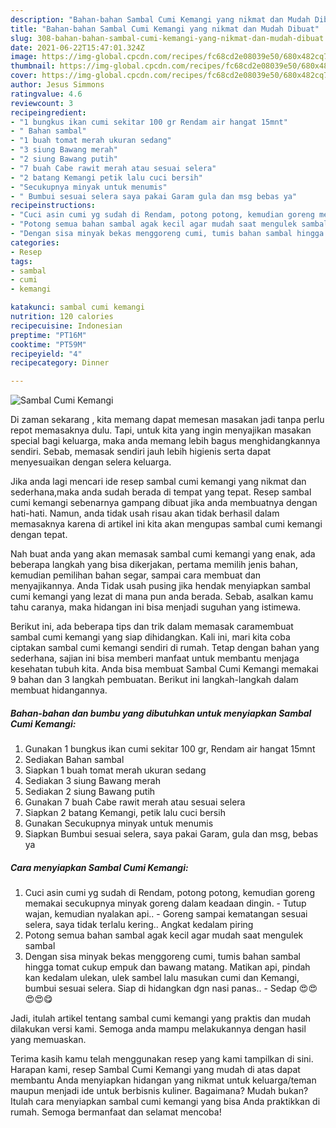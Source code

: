 ```yaml
---
description: "Bahan-bahan Sambal Cumi Kemangi yang nikmat dan Mudah Dibuat"
title: "Bahan-bahan Sambal Cumi Kemangi yang nikmat dan Mudah Dibuat"
slug: 308-bahan-bahan-sambal-cumi-kemangi-yang-nikmat-dan-mudah-dibuat
date: 2021-06-22T15:47:01.324Z
image: https://img-global.cpcdn.com/recipes/fc68cd2e08039e50/680x482cq70/sambal-cumi-kemangi-foto-resep-utama.jpg
thumbnail: https://img-global.cpcdn.com/recipes/fc68cd2e08039e50/680x482cq70/sambal-cumi-kemangi-foto-resep-utama.jpg
cover: https://img-global.cpcdn.com/recipes/fc68cd2e08039e50/680x482cq70/sambal-cumi-kemangi-foto-resep-utama.jpg
author: Jesus Simmons
ratingvalue: 4.6
reviewcount: 3
recipeingredient:
- "1 bungkus ikan cumi sekitar 100 gr Rendam air hangat 15mnt"
- " Bahan sambal"
- "1 buah tomat merah ukuran sedang"
- "3 siung Bawang merah"
- "2 siung Bawang putih"
- "7 buah Cabe rawit merah atau sesuai selera"
- "2 batang Kemangi petik lalu cuci bersih"
- "Secukupnya minyak untuk menumis"
- " Bumbui sesuai selera saya pakai Garam gula dan msg bebas ya"
recipeinstructions:
- "Cuci asin cumi yg sudah di Rendam, potong potong, kemudian goreng memakai secukupnya minyak goreng dalam keadaan dingin. Tutup wajan, kemudian nyalakan api..  Goreng sampai kematangan sesuai selera, saya tidak terlalu kering.. Angkat kedalam piring"
- "Potong semua bahan sambal agak kecil agar mudah saat mengulek sambal"
- "Dengan sisa minyak bekas menggoreng cumi, tumis bahan sambal hingga tomat cukup empuk dan bawang matang. Matikan api, pindah kan kedalam ulekan, ulek sambel lalu masukan cumi dan Kemangi, bumbui sesuai selera. Siap di hidangkan dgn nasi panas..  Sedap 😍😍😍😍😋"
categories:
- Resep
tags:
- sambal
- cumi
- kemangi

katakunci: sambal cumi kemangi 
nutrition: 120 calories
recipecuisine: Indonesian
preptime: "PT16M"
cooktime: "PT59M"
recipeyield: "4"
recipecategory: Dinner

---
```



![Sambal Cumi Kemangi](https://img-global.cpcdn.com/recipes/fc68cd2e08039e50/680x482cq70/sambal-cumi-kemangi-foto-resep-utama.jpg)

Di zaman  sekarang , kita memang dapat memesan masakan jadi tanpa perlu repot memasaknya dulu. Tapi, untuk kita yang ingin menyajikan masakan special bagi keluarga, maka anda memang lebih bagus menghidangkannya sendiri. Sebab, memasak sendiri jauh lebih higienis serta dapat menyesuaikan dengan selera keluarga.

Jika anda lagi mencari ide resep sambal cumi kemangi yang nikmat dan sederhana,maka anda sudah berada di tempat yang tepat. Resep sambal cumi kemangi  sebenarnya gampang dibuat jika anda membuatnya dengan hati-hati. Namun, anda tidak usah risau akan tidak berhasil dalam memasaknya 
karena di artikel ini kita akan mengupas sambal cumi kemangi dengan tepat.  



Nah buat anda yang akan memasak sambal cumi kemangi yang enak, ada beberapa langkah yang bisa dikerjakan, pertama memilih jenis bahan, kemudian pemilihan bahan segar, sampai cara membuat dan menyajikannya. Anda Tidak usah pusing jika hendak menyiapkan sambal cumi kemangi yang lezat di mana pun anda berada. Sebab, asalkan kamu  tahu caranya, maka hidangan ini bisa menjadi suguhan yang istimewa.

Berikut ini, ada beberapa tips dan trik dalam memasak caramembuat sambal cumi kemangi yang siap dihidangkan. Kali ini, mari kita coba ciptakan sambal cumi kemangi sendiri di rumah. Tetap dengan bahan yang sederhana, sajian ini bisa memberi manfaat untuk membantu menjaga kesehatan tubuh kita. Anda bisa membuat Sambal Cumi Kemangi memakai 9 bahan dan 3 langkah pembuatan. Berikut ini langkah-langkah dalam membuat hidangannya.

<!--inarticleads1-->

##### Bahan-bahan dan bumbu yang dibutuhkan untuk menyiapkan Sambal Cumi Kemangi:

1. Gunakan 1 bungkus ikan cumi sekitar 100 gr, Rendam air hangat 15mnt
1. Sediakan  Bahan sambal
1. Siapkan 1 buah tomat merah ukuran sedang
1. Sediakan 3 siung Bawang merah
1. Sediakan 2 siung Bawang putih
1. Gunakan 7 buah Cabe rawit merah atau sesuai selera
1. Siapkan 2 batang Kemangi, petik lalu cuci bersih
1. Gunakan Secukupnya minyak untuk menumis
1. Siapkan  Bumbui sesuai selera, saya pakai Garam, gula dan msg, bebas ya




<!--inarticleads2-->

##### Cara menyiapkan Sambal Cumi Kemangi:

1. Cuci asin cumi yg sudah di Rendam, potong potong, kemudian goreng memakai secukupnya minyak goreng dalam keadaan dingin. - Tutup wajan, kemudian nyalakan api..  - Goreng sampai kematangan sesuai selera, saya tidak terlalu kering.. Angkat kedalam piring
1. Potong semua bahan sambal agak kecil agar mudah saat mengulek sambal
1. Dengan sisa minyak bekas menggoreng cumi, tumis bahan sambal hingga tomat cukup empuk dan bawang matang. Matikan api, pindah kan kedalam ulekan, ulek sambel lalu masukan cumi dan Kemangi, bumbui sesuai selera. Siap di hidangkan dgn nasi panas..  - Sedap 😍😍😍😍😋




Jadi, itulah artikel tentang  sambal cumi kemangi  yang praktis dan mudah dilakukan versi kami. Semoga anda mampu melakukannya dengan hasil yang memuaskan. 

Terima kasih kamu telah menggunakan resep yang kami tampilkan di sini. Harapan kami, resep  Sambal Cumi Kemangi yang mudah di atas dapat membantu Anda menyiapkan hidangan yang nikmat untuk keluarga/teman maupun menjadi ide untuk berbisnis kuliner. Bagaimana? Mudah bukan? Itulah cara menyiapkan sambal cumi kemangi yang bisa Anda praktikkan di rumah. Semoga bermanfaat dan selamat mencoba!

